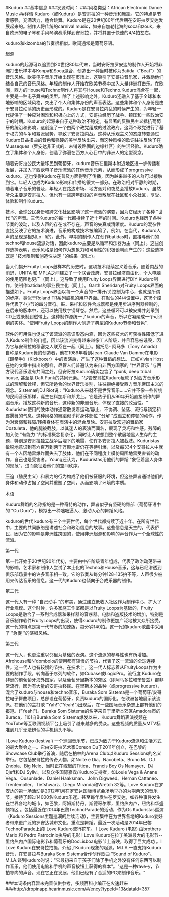 #Kuduro
##基本信息
###发源时间：
###风格类型：African Electronic Dance Music
##详情
Kuduro（或Kuduru）是安哥拉的一种音乐和舞蹈。它的特点是节奏感强，充满活力，适合跳舞。Kuduro是在20世纪80年代后期在安哥拉罗安达发展起来的。制作人将传统的carnival
music，如来自加勒比海的soca和zouk，来自欧洲的电子琴和手风琴演奏采样到安哥拉，并将其置于快速的4/4拍左右。



kuduro和kizomba的节奏很相似。歌词通常是葡萄牙语。



起源

kuduro的起源可以追溯到20世纪80年代末，当时安哥拉罗安达的制作人开始将非洲打击乐样本与Konpa和Soca混合，创造出一种当时被称为Batida（"Beat"）的音乐风格。欧美电子音乐开始出现在市场上，这吸引了安哥拉音乐家，并激励他们结合自己的音乐风格。年轻的制作人开始在欧美节奏中加入大量非洲打击乐。在欧洲，西方的House和Techno制作人将其与House和Techno.Kuduro混合在一起，主要是一种电子舞曲的类型。除了上述影响之外，Kuduro还融入了基于全球和本地影响的区域风格，突出了个人和集体身份的声音表达。这些集体和个人身份是由于安哥拉动荡的历史而形成的。Kuduro是在安哥拉内乱的时候产生的，为年轻一代提供了一种应对困难和积极向上的方式，安哥拉经历了战争、镇压和一些政治安宁的时期。Kuduro的起源来自于这种政治不稳定。有显著的反殖民主义抵抗葡萄牙的统治和影响，这创造了一个由两个政党组成的过渡政府。这两个政党进行了基于权力的斗争和紧张局势，导致了安哥拉内战。这种从乐观主义的态度转变通过Kuduro日益扭曲的音色和强硬的美学反映出来，而这种风格的歌词往往反映了在Musseques（罗安达非正式的、未铺设路面的边缘社区）的生活经验。Kuduro确立了集体和个人身份，创造了弥漫在西方人心目中的非洲人的定型观念。



随着安哥拉公民大量移民到葡萄牙，kuduro音乐在里斯本附近地区进一步传播和发展，并加入了西欧电子音乐流派的其他音乐元素，从而形成了progressive
kuduro。这也使得Kuduro在普及方面得到了传播，因为越来越多的人群可以接触到它。年轻人也成为Kuduro影响和传播的很大一部分。在政治相对平静的时期，随着电子音乐的普及，年轻人在路边市场、地方派对和夜总会播放Kuduro。虽然听众主要是安哥拉人，但也有一些跨年龄段的声音散居在社区和小众社区，享受、体验和制作Kuduro。



技术、全球公民身份和跨文化社区影响了这一流派的演变，因为它经历了各种 "世代
"的声音。三代Kuduro的每一代都持续了近十年的时间。Kuduro也经历了各种节奏的波动，以及人声的存在或不存在，声音的失真或清晰度。Kuduro的混杂性直接反映了它的技术演进，音乐的构成技术被编纂了。例如，在当代，Kuduro人声的呈现是相对Lo-
fi的。此外，早期的制作人在创作batidas时，直接与他们的techno和house流派对话，因此kuduro主要是以循环和乐器为主（同上）。这些创作选择表明，音乐风格是如何作为想象力和可用性的积极谈判而产生的；这些选择既是
"技术限制和创造性决定 "的结果（同上）。



当人们揭开Fruity Loops鼓样本的历史时，这项技术继续定义着音乐。随着内战的消退，UNITA 和
MPLA之间建立了一个联合政府，安哥拉经济自由化，个人电脑的使用范围也更广（同上）。这导致了使用Fruity Loops界面进行DIY
Kuduro制作，使制作batidas的事业民主化（同上）。Garth Sheridan对Fruity Loops界面的描述如下。Fruity
Loops界面以每一个声音的一排开/关控制为中心，也就是所谓的步序，类似于Roland
TR系列鼓机的用户界面。在默认的4/4设置中，这16个控件代表了4小节的四分音符。鼓、采样和软件合成器都是使用步进序列器控制的，在后来的版本中，还可以使用数字钢琴卷。然后，这些循环可以被安排并刻录到CD上或录制到磁带上。这种制作源统一了kuduro的声音，所以它凝聚成一个可识别的实体。"使用Fruity
Loops的制作人创造了典型的Kuduro节奏和音色".



软件的可用性也促成了该流派的意识形态内涵，因为这些技术的可获得性降低了进入Kuduro制作的门槛，因此该流派变得越来越像工人阶级，并且容易被诋毁，因为它与安哥拉的穆塞克人联系在一起（同上）。据托尼-
阿马多（Tony Amado）自称是Kuduro舞的创造者，他在1989年看到Jean-Claude Van
Damme在电影《踢拳手》（Kickboxer）中的表演后，产生了这种舞蹈的想法。 正如Vivian
Host在她的文章中指出的那样，尽管人们普遍认为来自非西方国家的 "世界音乐 "与西方现代音乐没有共同之处，但安哥拉Kuduro确实包含了 "punk,
deep tribal house, 甚至是 Daft
Punk的共同元素。"尽管安哥拉Kuduro反映了对西方音乐形式的理解和诠释，但它所适合的世界音乐类别，往往拒绝接受西方音乐帝国主义的观念。Sistema的DJ
Riot说："Kuduro从来就不是世界音乐......它并不像一些传统的民间音乐那样，诞生在科加斯和邦戈上。它是孩子们从96年开始直接制作的舞蹈音乐。播放这种新的音乐，这种新的非洲音乐，体现了直接的政治性。"
Kuduristas使用的肢体动作通常散发着运动/静止、不协调、坠落、流行与锁定和霹雳舞的气息。这种风格的舞蹈似乎将身体部位 "分解
"成孤立和停顿的动作，作为对衰弱和残障/残疾身体在表演中的混合反映。安哥拉受欢迎的舞蹈家Costuleta，他的腿被截肢，以其迷人的表演而闻名，展现了灵巧和性感。残障的加入使
"有能力
"的标准概念复杂化，同时让人联想到整个散居地黑人生存的主题，特别是安哥拉独立战争后埋下的地雷，使许多安哥拉人被截肢。Kuduristas敏锐地意识到有六百万到两千万颗地雷仍在等待引爆，以及每334个安哥拉人中就有一个人因地雷爆炸而失去了肢体，他们在不同程度上模仿周围地雷受害者的动作，自己也是受害者。Young还认为，Kuduristas用他们的舞蹈
"象征着黑人身体的规范"，进而象征着他们的空间秩序。



压迫（殖民主义）和暴力的行为构成了他们被征服的环境，但这些舞者通过他们的身体和动作占据了空间并重塑了空间，从而影响了环境的本质。



术语

Kuduro舞蹈的名称指的是一种奇特的动作，舞者似乎有坚硬的臀部（葡萄牙语中的 "Cu Duro"），模拟出一种咄咄逼人、激动人心的舞蹈风格。



kuduro的世代
kuduro有三个主要世代，每个世代都持续了近十年。在所有世代中，主要的共同脉络是讲述社会和政治信息的故事。这些信息是天生的，代表侨民，因为它的影响是非洲性跨国的，使用非洲起源和影响的声音作为一个全球性的流派。



第一代

第一代开始于20世纪90年代初，主要由中产阶级青年组成，代表了政治动荡带来的影响。艺术家和制作人尝试了本土化的Techno和House音乐，这与已经渗透到俱乐部场景中的许多音乐相一致。它的节奏从每分钟128-135拍不等，人声很少被用来传达音乐的信息。这一代的Kuduro也倾向于合成乐器的制作。



第二代

这一代人有一种 "自己动手 "的审美，通过建立低收入社区作为制作中心，扩大了行业规模。这个时候，许多家庭工作室都是以Fruity
Loops为基础的，Fruity
Loops是融合了一系列合成器和采样器的音序器。电脑和盗版技术的增加，特别是音乐制作软件FruityLoops的出现，使得kuduro的制作更加广泛地被大众所接受。这一代的特点是第一代节奏的加速版，每分钟140拍。这一代的kuduro歌曲中采用了
"急促 "的演唱风格。



第三代

这一代人，也更注重以邻里为基础的表演。这个流派的参与性也有所增加。Afrohouse和N'dombolo的使用都有较慢的节拍，代表了这一流派的全球连接性。这一代人也有较慢的节拍。在技术上，这一代人标志着从FruityLoops作为主要的制作手段，转向基于序列的软件，如Cubase或LogicPro。流行度
Kuduro在非洲的前葡萄牙海外国家，以及葡萄牙里斯本的郊区（即阿马多拉和奎鲁兹）都非常流行，因为有大量的安哥拉移民。在里斯本的品种（或progressive
kuduro），混合了kuduro与house和techno音乐，Buraka Som
Sistema是一个葡萄牙/安哥拉电子舞曲项目，总部设在葡萄牙，负责kuduro的国际化，在欧洲各地展示该流派。在他们的主打歌
"Yah!"("Yeah!")出现后，在一些国际音乐杂志上都有他们的报道。("Yeah!")。Buraka Som
Sistema的名字来自于里斯本郊区Amadora市的Buraca，[10]自Buraka Som
Sistema爆发以来，Kuduro舞蹈表演视频在YouTube等互联网视频平台上吸引了越来越多的受众。这些视频的质量从MTV标准到几乎无法辨认的手机镜头不等。



I Love Kuduro (festival) 一个巡回音乐节，已成为致力于Kuduro流派和生活方式的最大聚会之一。它由安哥拉艺术家Coreon
Du于2011年创立，在巴黎的Showcase Club举行首演，随后在柏林的Arena Club以Kuduro
Sessions的名义举行。它包括安哥拉的传奇人物，如Noite e Dia、Nacobeta、Bruno M、DJ Znobia、Big
Nelo、当时正在崛起的Titica、Francis Boy Os Namayer、DJ Djeff和DJ
Sylivi。以及众多国际嘉宾/Kuduro支持者，如Louie Vega & Anane Vega、Ousunlade、Daniel
Haaksman、John Digweed、Hernan Cattaneo、Trentemoller、Tiefshwarz、Diego
Miranda和Wretch 32等。Love
Kuduro在罗安达的第一场活动是2012年1月在罗安达国际博览会场地举办的为期两天的音乐节，接待了超过14000名Kuduro乐迷。甚至每年发生在罗安达，如各种事件发生在世界各地的城市，如巴黎，阿姆斯特丹，斯德哥尔摩，里约热内卢，纽约和华盛顿特区
。包括最近在2014年巴黎TechnoParade的活动，作为Os Kuduristas巡演（Kuduro
Sessions主题巡演的后续活动），主要集中在为世界各地的Kuduro爱好者带来更广泛的罗安达城市文化，重点是舞蹈。最近一次活动是2014年巴黎TechnoParade上的I
Love Kuduro流行花车。 I Love Kuduro (电影) 由brothers Mario 和 Pedro Patrocinio执导的电影 I
Love Kuduro在拉丁美洲最大的电影节--里约热内卢国际电影节和葡萄牙的DocLisboa电影节上首映，取得了巨大成功 。I Love
Kuduro在安哥拉拍摄，介绍了Kuduro现象的起源。M.I.A.一直支持Kuduro音乐，在安哥拉与Buraka Som Sistema合作创作歌曲
"Sound of
Kuduro"。M.I.A.谈到kuduro时说："它最初来自于孩子们除了手机之外没有任何东西可以制作音乐，他们使用电脑和手机的声音按钮上获得的样本"。"这是一种rave-y，节拍导向的声音。现在它正在发展，他们已经有了合适的PC来制作音乐。"





###本词条内容暂未完善仅供参考，多频百科小编正在火速赶来
###http://dropinapp.hearinmusic.com/#/ency?typeId=13&dataId=357
